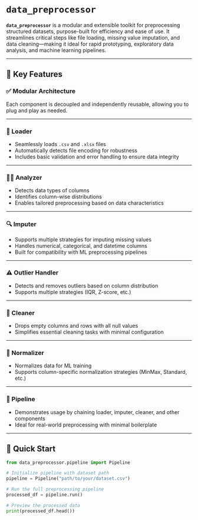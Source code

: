 # `data_preprocessor`

**`data_preprocessor`** is a modular and extensible toolkit for preprocessing structured datasets, purpose-built for efficiency and ease of use. It streamlines critical steps like file loading, missing value imputation, and data cleaning—making it ideal for rapid prototyping, exploratory data analysis, and machine learning pipelines.

---

## 🔧 Key Features

### ✅ Modular Architecture  
Each component is decoupled and independently reusable, allowing you to plug and play as needed.

---

### 📂 Loader
- Seamlessly loads `.csv` and `.xlsx` files  
- Automatically detects file encoding for robustness  
- Includes basic validation and error handling to ensure data integrity

---

### 🧑‍💻 Analyzer
- Detects data types of columns  
- Identifies column-wise distributions  
- Enables tailored preprocessing based on data characteristics

---

### 🔍 Imputer
- Supports multiple strategies for imputing missing values  
- Handles numerical, categorical, and datetime columns  
- Built for compatibility with ML preprocessing pipelines

---

### ⚠️ Outlier Handler
- Detects and removes outliers based on column distribution  
- Supports multiple strategies (IQR, Z-score, etc.)

---

### 🧹 Cleaner
- Drops empty columns and rows with all null values  
- Simplifies essential cleaning tasks with minimal configuration

---

### 📝 Normalizer
- Normalizes data for ML training  
- Supports column-specific normalization strategies (MinMax, Standard, etc.)

---

### 🧪 Pipeline
- Demonstrates usage by chaining loader, imputer, cleaner, and other components  
- Ideal for real-world preprocessing with minimal boilerplate

---

## 🚀 Quick Start

```python
from data_preprocessor.pipeline import Pipeline

# Initialize pipeline with dataset path
pipeline = Pipeline("path/to/your/dataset.csv")

# Run the full preprocessing pipeline
processed_df = pipeline.run()

# Preview the processed data
print(processed_df.head())
